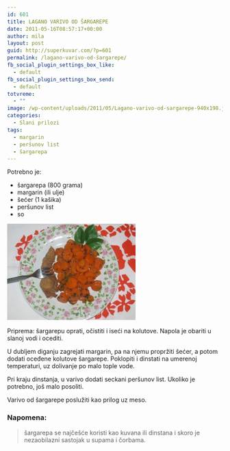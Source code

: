 ```yaml
---
id: 601
title: LAGANO VARIVO OD ŠARGAREPE
date: 2011-05-16T08:57:17+00:00
author: mila
layout: post
guid: http://superkuvar.com/?p=601
permalink: /lagano-varivo-od-šargarepe/
fb_social_plugin_settings_box_like:
  - default
fb_social_plugin_settings_box_send:
  - default
totvreme:
  - ""
image: /wp-content/uploads/2011/05/Lagano-varivo-od-sargarepe-940x198.jpg
categories:
  - Slani prilozi
tags:
  - margarin
  - peršunov list
  - šargarepa
---
```

Potrebno je:

  * šargarepa (800 grama)
  * margarin (ili ulje)
  * šećer (1 kašika)
  * peršunov list
  * so

<img class="alignnone size-medium wp-image-5113" src="/wp-content/uploads/2011/05/Lagano-varivo-od-sargarepe-300x225.jpg" alt="Lagano varivo od sargarepe" width="300" height="225" /> 

Priprema: šargarepu oprati, očistiti i iseći na kolutove. Napola je obariti u slanoj vodi i ocediti.

U dubljem diganju zagrejati margarin, pa na njemu propržiti šećer, a potom dodati oceđene kolutove šargarepe. Poklopiti i dinstati na umerenoj temperaturi, uz dolivanje po malo tople vode.

Pri kraju dinstanja, u varivo dodati seckani peršunov list. Ukoliko je potrebno, još malo posoliti.

Varivo od šargarepe poslužiti kao prilog uz meso.

### Napomena:
> šargarepa se najčešće koristi kao kuvana ili dinstana i skoro je nezaobilazni sastojak u supama i čorbama.